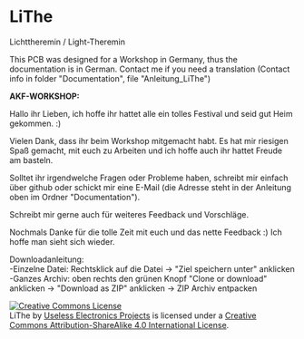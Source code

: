 # LiThe
Lichttheremin / Light-Theremin<br />

This PCB was designed for a Workshop in Germany, thus the documentation is in German. Contact me if you need a translation (Contact info in folder "Documentation", file "Anleitung_LiThe")

<b>AKF-WORKSHOP:</b></n>

Hallo ihr Lieben, ich hoffe ihr hattet alle ein tolles Festival und seid gut Heim gekommen. :)

Vielen Dank, dass ihr beim Workshop mitgemacht habt. Es hat mir riesigen Spaß gemacht, mit euch zu Arbeiten und ich hoffe auch ihr hattet Freude am basteln.

Solltet ihr irgendwelche Fragen oder Probleme haben, schreibt mir einfach über github oder schickt mir eine E-Mail (die Adresse steht in der Anleitung oben im Ordner "Documentation").

Schreibt mir gerne auch für weiteres Feedback und Vorschläge.

Nochmals Danke für die tolle Zeit mit euch und das nette Feedback :) Ich hoffe man sieht sich wieder.

Downloadanleitung:<br />
-Einzelne Datei: Rechtsklick auf die Datei → "Ziel speichern unter" anklicken<br />
-Ganzes Archiv: oben rechts den grünen Knopf "Clone or download" anklicken → "Download as ZIP" anklicken → ZIP Archiv entpacken

<a rel="license" href="http://creativecommons.org/licenses/by-sa/4.0/"><img alt="Creative Commons License" style="border-width:0" src="https://i.creativecommons.org/l/by-sa/4.0/88x31.png" /></a><br /><span xmlns:dct="http://purl.org/dc/terms/" property="dct:title">LiThe</span> by <a xmlns:cc="http://creativecommons.org/ns#" href="https://github.com/UEPro/" property="cc:attributionName" rel="cc:attributionURL">Useless Electronics Projects</a> is licensed under a <a rel="license" href="http://creativecommons.org/licenses/by-sa/4.0/">Creative Commons Attribution-ShareAlike 4.0 International License</a>.<br />
